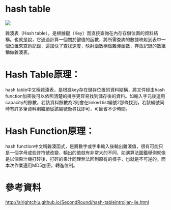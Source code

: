 # hash table

![](http://www.algolist.net/img/hash-table-chaining.png)

雜湊表（Hash table），是根據鍵（Key）而直接查詢在內存存儲位置的資料結構。也就是說，它通過計算一個關於鍵值的函數，將所需查詢的數據映射到表中一個位置來查詢記錄，這加快了查找速度，映射函數稱做雜湊函數，存放記錄的數組稱做雜湊表。

# Hash Table原理：

hash table中文稱雜湊表，是根據key存在儲存位置的資料結構，將文件經由hash function加密後可以依照清楚的排序更容易找到儲存後的資料。如輸入字元後運用capacity的餘數，若該資料餘數為2則會在linked list編號2那條找到，若該編號同時有許多筆資料則繼續從該編號後尋找即可，可節省不少時間。

# Hash Function原理：

hash function中文稱雜湊函式，是將數字或字串輸入後輸出雜湊值，很有可能只是一個字母或些許符號改變，輸出的值就有非常大的不同，如演算法圖鑑舉例就像是以個果汁機打碎後，打碎的果汁同理無法回到原有的樣子，也就是不可逆的。而本次作業適用MD5加密，轉進位制。

# 參考資料

http://alrightchiu.github.io/SecondRound/hash-tableintrojian-jie.html
